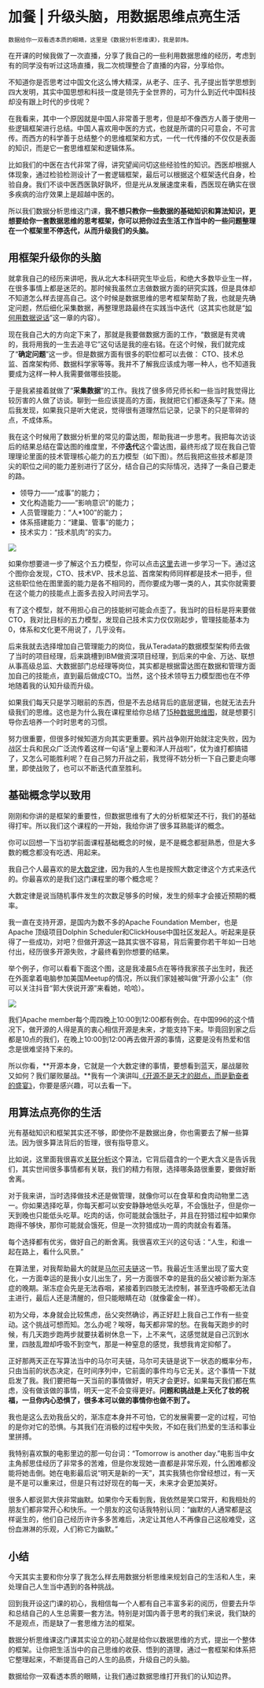 # 加餐 | 升级头脑，用数据思维点亮生活

    数据给你一双看透本质的眼睛，这里是《数据分析思维课》，我是郭炜。

在开课的时候我做了一次直播，分享了我自己的一些利用数据思维的经历，考虑到有的同学没有听过这场直播，我二次梳理整合了直播的内容，分享给你。

不知道你是否思考过中国文化这么博大精深，从老子、庄子、孔子提出哲学思想到四大发明，其实中国思想和科技一度是领先于全世界的，可为什么到近代中国科技却没有跟上时代的步伐呢？

在我看来，其中一个原因就是中国人非常善于思考，但是却不像西方人善于使用一些逻辑框架进行总结。中国人喜欢用中医的方式，也就是所谓的只可意会，不可言传。而西方的科学善于总结整个的思维框架和方式，一代一代传播的不仅仅是表面的知识，而是它一套思维框架和逻辑体系。

比如我们的中医在古代非常了得，讲究望闻问切这些经验性的知识。西医却根据人体现象，通过检验检测设计了一套逻辑框架，最后可以根据这个框架迭代自身，检验自身。我们不谈中医西医孰好孰坏，但是光从发展速度来看，西医现在确实在很多疾病的治疗效果上是超越中医的。

所以我们数据分析思维这门课，**我不想只教你一些数据的基础知识和算法知识，更想要给你一套数据思维的思考框架，你可以把你过去生活工作当中的一些问题整理在一个框架里不停迭代，从而升级我们的头脑。**

## 用框架升级你的头脑

就拿我自己的经历来讲吧，我从北大本科研究生毕业后，和绝大多数毕业生一样，在很多事情上都是迷茫的。那时候我虽然立志做数据方面的研究实践，但是具体却不知道怎么样去提高自己。这个时候是数据思维的思考框架帮助了我，也就是先确定问题，然后细化采集数据，再整理思路最终在实践当中迭代（这其实也就是“[如何用数据说话](https://time.geekbang.org/column/article/418334)”这一章的内容）。

现在我自己大的方向定下来了，那就是我要做数据方面的工作，“数据是有灵魂的，我将用我的一生去追寻它”这句话是我的座右铭。在这个时候，我们就完成了“**确定问题**”这一步。但是数据方面有很多的职位都可以去做： CTO、技术总监、首席架构师、数据科学家等等。我并不了解我应该成为哪一种人，也不知道我要成为这样一种人我需要做哪些技能。

于是我紧接着就做了“**采集数据**”的工作。我找了很多师兄师长和一些当时我觉得比较厉害的人做了访谈。聊到一些应该提高的方面，我就把它们都逐条写了下来。随后我发现，如果我只是听大佬说，觉得很有道理然后记录，记录下的只是零碎的点，不成体系。

我在这个时候用了数据分析里的常见的雷达图，帮助我进一步思考。我把每次访谈后的结果总结在雷达图的维度里，不停**迭代**这个雷达图，最终形成了现在我自己管理理论里面的技术管理核心能力的五力模型（如下图）。然后我把这些技术都是顶尖的职位之间的能力差别进行了区分，结合自己的实际情况，选择了一条自己要走的路。

*   领导力——“成事”的能力；
*   文化构造能力——“影响意识”的能力；
*   人员管理能力：“人\*100”的能力；
*   体系搭建能力：“建巢、管事”的能力；
*   技术实力：“技术肌肉”的实力。

![](https://static001.geekbang.org/resource/image/aa/58/aac09161e4f32a7efa20b3a7bcf3f258.jpg?wh=1957x1149)

如果你想要进一步了解这个五力模型，你可以点击[这里](https://zhuanlan.zhihu.com/p/50527184)去进一步学习一下。通过这个图你会发现，CTO、技术VP、技术总监、首席架构师同样都是技术一把手，但这些职位他在图里面的能力是各不相同的，而你要成为哪一类的人，其实你就需要在这个能力的技能点上面多去投入时间去学习。

有了这个模型，就不用担心自己的技能树可能会点歪了。我当时的目标是将来要做CTO，我对比目标的五力模型，发现自己技术实力仅仅刚起步，管理技能基本为0，体系和文化更不用说了，几乎没有。

后来我就去选择增加自己管理能力的岗位，我从Teradata的数据模型架构师去做了当时的项目经理，后来跳槽到IBM做资深项目经理，到后来的中金、万达、联想从事高级总监、大数据部门总经理等岗位，其实都是根据雷达图在数据和管理方面加自己的技能点，直到最后做成CTO。当然，这个技术领导五力模型图也在不停地随着我的认知升级而升级。

如果我们每天只是学习眼前的东西，但是不去总结背后的底层逻辑，也就无法去升级我们的思维。这也是为什么我在课程里给你总结了[15种数据思维图](https://time.geekbang.org/column/article/423163)，就是想要引导你去培养一个时时思考的习惯。

努力很重要，但很多时候知道方向其实更重要。鸦片战争刚开始就注定失败，因为战区士兵和民众广泛流传着这样一句话“皇上要和洋人开战啦”，仗为谁打都搞错了，又怎么可能胜利呢？在自己努力开战之前，我觉得不妨分析一下自己要走向哪里，即使战败了，也可以不断迭代直至胜利。

## 基础概念学以致用

刚刚和你讲的是框架的重要性，但数据思维有了大的分析框架还不行，我们的基础得打牢。所以我们这个课程的一开始，我给你讲了很多耳熟能详的概念。

你可以回想一下当初学前面课程基础概念的时候，是不是概念都挺熟悉，但是大多数的概念都没有吃透、用起来。

我自己个人最喜欢的是[大数定律](https://time.geekbang.org/column/article/401316)，因为我的人生也是按照大数定律这个方式来迭代的。你最喜欢的是我们这门课程里的哪个概念呢？

大数定律是说当随机事件发生的次数足够多的时候，发生的频率才会接近预期的概率。

我一直在支持开源，是国内为数不多的Apache Foundation Member，也是 Apache 顶级项目Dolphin Scheduler和ClickHouse中国社区发起人。听起来是获得了一些成功，对吧？但做开源这一路其实很不容易，背后需要你若干年如一日地付出，经历很多开源失败，才最终看到你想要的结果。

举个例子，你可以看看下面这个图，这是我凌晨5点在等待我家孩子出生时，我还在外面拿着电脑参加美国Meetup的情况，所以我们家娃被叫做“开源小公主”（你可以关注抖音“郭大侠说开源”来看她，哈哈）。

![](https://static001.geekbang.org/resource/image/48/a1/48bf5e34cc92de21deabe90a0131c5a1.jpg?wh=2000x1417)

我们Apache member每个周四晚上10:00到12:00都有例会。在中国996的这个情况下，做开源的人得是真的衷心相信开源是未来，才能支持下来。毕竟回到家之后都是10点的我们，在晚上10:00到12:00再去做开源的事情，这要是没有热爱和信念是很难坚持下来的。

所以你看，**开源本身，它就是一个大数定律的事情，要想看到蓝天，屡战屡败又如何？我们屡败屡战。**我有一个演讲叫[《开源不是天才的甜点，而是勤奋者的盛宴》](https://zhuanlan.zhihu.com/p/331630657)，你要是感兴趣，可以去看一下。

## 用算法点亮你的生活

光有基础知识和框架其实还不够，即使你不是数据出身，你也需要去了解一些算法。因为很多算法背后的哲理，很有指导意义。

比如说，这里面我很喜欢[关联分析](https://time.geekbang.org/column/article/414442)这个算法，它背后蕴含的一个更大含义是告诉我们，其实世间很多事情都有关联，我们的精力有限，选择哪条路很重要，要做好断舍离。

对于我来讲，当时选择做技术还是做管理，就像你可以在食草和食肉动物里二选一。你如果选择吃草，你每天都可以安安静静地低头吃草，不会饿肚子，但是你一天到晚也只能低头吃草。吃肉的话，你可能就会饿肚子，并且在狩猎过程中如果你跑得不够快，那你可能就会饿死，但是一次狩猎成功一周的肉就会有着落。

每个选择都有优劣，做好自己的断舍离。我很喜欢王兴的这句话：“人生，和谁一起在路上，看什么风景。”

在算法里，对我帮助最大的就是[马尔可夫链](https://time.geekbang.org/column/article/415893)这一节。我最近生活里出现了蛮大变化，一方面幸运的是我小女儿出生了，另一方面很不幸的是我的岳父被诊断为渐冻症的晚期。渐冻症会先是无法吞咽，紧接着到四肢无法控制，甚至连呼吸都无法自主进行，最后人还是清醒的，但只能眼睛在动（就像霍金一样）。

初为父母，本身就会比较焦虑，岳父突然确诊，再正好赶上我自己工作有一些变动。这个挑战可想而知。怎么办呢？唉呀，每天都非常的愁。在我每天跑步的时候，有几天跑步跑两步就要扶着树休息一下，上不来气，这感觉就是自己沉到水里，四肢乱蹬却呼吸不到空气，那是一种窒息的感觉，我想我肯定抑郁了。

正好那两天正在写算法当中的马尔可夫链，马尔可夫链是说下一状态的概率分布，只由当前的状态决定，在时间序列中，它前面的事件均与它无关。这个事情一下就启发了我。我们要把每一天当前的事情做好，明天才会更好。如果每天我们都在焦虑，没有做该做的事情，明天一定不会变得更好。**问题和挑战是上天化了妆的祝福，一旦你内心恐惧了，很多本可以做的事情你也做不到了。**

我也是这么去劝我岳父的，渐冻症本身并不可怕，它的发展需要一定的过程，可怕的是你对它的恐惧。与其我们在消极的过程中失败，不如在我们热爱的生活和事业里拼搏。

我特别喜欢飘的电影里边的那一句台词：“Tomorrow is another day.”电影当中女主角郝思佳经历了非常多的苦难，但是你发现她一直都是非常乐观，什么困难都没能将她击倒。她在电影最后说“明天是新的一天”，其实我猜也你曾经想过，有一天是不是可以重来过，但是只有过好现在的每一天，未来才会更加美好。

很多人都说郭大侠非常幽默。如果你今天看到我，我依然是笑口常开，和我相处的朋友们都非常开心和快乐。一个朋友的这句话我特别认同：“幽默的人通常都是这样诞生的，他们自己经历许许多多苦难后，决定让其他人不再像自己这般难受，这份血淋淋的乐观，人们称它为幽默。”

## 小结

今天其实主要和你分享了我怎么样去用数据分析思维来规划自己的生活和人生，来处理自己人生当中遇到的各种挑战。

回到我开设这门课的初心，我相信每一个人都有自己丰富多彩的阅历，但要去升华和总结自己的人生总需要一套方法。特别是对国内善于思考的我们来说，我们缺的不是观点，而是缺了一套思维方法的框架。

数据分析思维课这门课其实设立的初心就是给你以数据思维的方式，提出一个整体的框架。让你把生活当中的自己思维的收获、悟到的道理，通过一套框架和体系把它整理起来，不断提高自己的人生的品质，升级自己的头脑。

数据给你一双看透本质的眼睛，让我们通过数据思维打开我们的认知边界。
    
